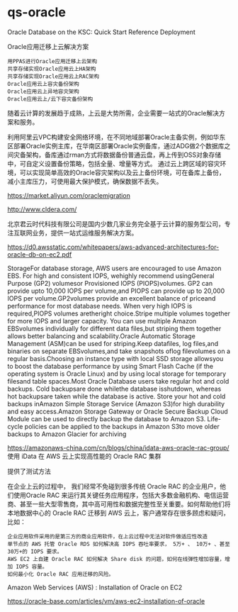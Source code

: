 # qs-oracle
Oracle Database on the KSC: Quick Start Reference Deployment



Oracle应用迁移上云解决方案



    用PPAS进行Oracle应用迁移上云架构
    共享存储实现Oracle应用云上HA架构
    共享存储实现Oracle应用云上RAC架构
    Oracle应用云上容灾备份架构
    Oracle应用云上异地容灾架构
    Oracle应用云上/云下容灾备份架构



随着云计算的发展趋于成熟，上云是大势所需，企业需要一站式的Oracle解决方案和服务。



利用阿里云VPC构建安全网络环境，在不同地域部署Oracle主备实例，例如华东区部署Oracle实例主库，在华南区部署Oracle实例备库，通过ADG做2个数据库之间灾备架构，备库通过rman方式将数据备份普通云盘，再上传到OSS对象存储中，可自定义设置备份策略，包括全量、增量等方式。 通过云上跨区域的容灾环境，可以实现简单高效的Oracle容灾架构以及云上备份环境，可在备库上备份，减小主库压力，可使用最大保护模式，确保数据不丢失。



https://market.aliyun.com/oraclemigration


http://www.cldera.com/


北京君云时代科技有限公司是国内少数几家业务完全基于云计算的服务型公司，专注互联网业务，提供一站式运维服务解决方案。

https://d0.awsstatic.com/whitepapers/aws-advanced-architectures-for-oracle-db-on-ec2.pdf

StorageFor database storage, AWS users are encouraged to use Amazon EBS. For high and consistent IOPS, wehighly recommend usingGeneral Purpose (GP2) volumesor Provisioned IOPS (PIOPS)volumes. GP2 can provide upto 10,000 IOPS per volume,and PIOPS can provide up to 20,000 IOPS per volume.GP2volumes provide an excellent balance of priceand performance for most database needs. When very high IOPS is required,PIOPS volumes aretheright choice.Stripe multiple volumes together for more IOPS and larger capacity. You can use multiple Amazon EBSvolumes individually for different data files,but striping them together allows better balancing and scalability.Oracle Automatic Storage Management (ASM)can be used for striping.Keep datafiles, log files,and binaries on separate EBSvolumes,and take snapshots oflog filevolumes on a regular basis.Choosing an instance type with local SSD storage allowsyou to boost the database performance by using Smart Flash Cache (if the operating system is Oracle Linux) and by using local storage for temporary filesand table spaces.Most Oracle Database users take regular hot and cold backups. Cold backupsare done whilethe database isshutdown, whereas hot backupsare taken while the database is active. Store your hot and cold backups inAmazon Simple Storage Service (Amazon S3)for high durability and easy access.Amazon Storage Gateway or Oracle Secure Backup Cloud Module can be used to directly backup the database to Amazon S3. Life-cycle policies can be applied to the backups in Amazon S3to move older backups to Amazon Glacier for archiving


https://amazonaws-china.com/cn/blogs/china/idata-aws-oracle-rac-group/
使用 iData 在 AWS 云上实现高性能的 Oracle RAC 集群

提供了测试方法


在企业上云的过程中， 我们经常不免碰到很多传统 Oracle RAC 的企业用户，他们使用Oracle RAC 来运行其关键任务应用程序，包括大多数金融机构、电信运营商、甚至一些大型零售商，其中高可用性和数据完整性至关重要。如何帮助他们将本地数据中心的 Oracle RAC 迁移到 AWS 云上，客户通常存在很多顾虑和疑问，比如：

    企业应用软件采用的是第三方的商业应用软件，在上云过程中无法对软件做适应性改造
    单节点的 AWS 托管 Oracle RDS 如何解决高 IOPS 吞吐率要求， 5万+ 、 10万+ 、甚至30万+的 IOPS 要求。
    AWS EC2 上自建 Oracle RAC 如何解决 Share disk 的问题，如何在线弹性增加容量，增加 IOPS 容量。
    如何最小化 Oracle RAC 应用迁移的风险。


Amazon Web Services (AWS) : Installation of Oracle on EC2

https://oracle-base.com/articles/vm/aws-ec2-installation-of-oracle